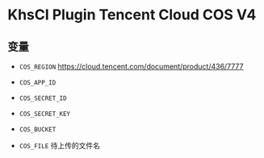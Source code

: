 # KhsCI Plugin Tencent Cloud COS V4

## 变量

* `COS_REGION` https://cloud.tencent.com/document/product/436/7777

* `COS_APP_ID`

* `COS_SECRET_ID`

* `COS_SECRET_KEY`

* `COS_BUCKET`

* `COS_FILE` 待上传的文件名
